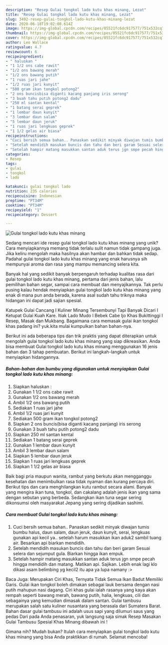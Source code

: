 ```yaml
---
description: "Resep Gulai tongkol lado kutu khas minang, Lezat"
title: "Resep Gulai tongkol lado kutu khas minang, Lezat"
slug: 3492-resep-gulai-tongkol-lado-kutu-khas-minang-lezat
date: 2020-06-18T19:02:08.614Z
image: https://img-global.cpcdn.com/recipes/05521fc6dc917577/751x532cq70/gulai-tongkol-lado-kutu-khas-minang-foto-resep-utama.jpg
thumbnail: https://img-global.cpcdn.com/recipes/05521fc6dc917577/751x532cq70/gulai-tongkol-lado-kutu-khas-minang-foto-resep-utama.jpg
cover: https://img-global.cpcdn.com/recipes/05521fc6dc917577/751x532cq70/gulai-tongkol-lado-kutu-khas-minang-foto-resep-utama.jpg
author: Leo Wallace
ratingvalue: 4.7
reviewcount: 6
recipeingredient:
- " haluskan "
- "1 1/2 ons cabe rawit"
- "1/2 ons bawang merah"
- "1/2 ons bawang putih"
- "1 ruas jari jahe"
- "1/2 ruas jari kunyit"
- "500 gram ikan tongkol potong2"
- "2 ons buncisbisa diganti kacang panjang iris serong"
- "3 buah tahu putih potong2 dadu"
- "250 ml santan kental"
- "1 batang serai geprek"
- "1 lembar daun kunyit"
- "3 lembar daun salam"
- "5 lembar daun jeruk"
- "1 ruas jari lengkuas geprek"
- "1 1/2 gelas air biasa"
recipeinstructions:
- "Cuci bersih semua bahan.. Panaskan sedikit minyak diwajan tumis bumbu halus, daun salam, daun jeruk, daun kunyit, serai, lengkuas gunakan api kecil ya.. setelah harum masukkan ikan aduk2 sambil tuang air. Besarkan api biarkan mendidih."
- "Setelah mendidih masukan buncis dan tahu dan beri garam Sesuai selera dan sejumput gula. Biarkan hingga ikan empuk."
- "Setelah hampir matang masukkan santan aduk terus jgn smpe pecah hingga mendidih dan matang. Matikan api. Sajikan. Lebih enak lagi klo dikasi asam belimbing yg kecil2 itu apa ya lupa namany :&gt;"
categories:
- Resep
tags:
- gulai
- tongkol
- lado

katakunci: gulai tongkol lado 
nutrition: 235 calories
recipecuisine: Indonesian
preptime: "PT34M"
cooktime: "PT34M"
recipeyield: "1"
recipecategory: Dessert

---
```



![Gulai tongkol lado kutu khas minang](https://img-global.cpcdn.com/recipes/05521fc6dc917577/751x532cq70/gulai-tongkol-lado-kutu-khas-minang-foto-resep-utama.jpg)

Sedang mencari ide resep gulai tongkol lado kutu khas minang yang unik? Cara menyiapkannya memang tidak terlalu sulit namun tidak gampang juga. Jika keliru mengolah maka hasilnya akan hambar dan bahkan tidak sedap. Padahal gulai tongkol lado kutu khas minang yang enak harusnya sih mempunyai aroma dan rasa yang mampu memancing selera kita.

Banyak hal yang sedikit banyak berpengaruh terhadap kualitas rasa dari gulai tongkol lado kutu khas minang, pertama dari jenis bahan, lalu pemilihan bahan segar, sampai cara membuat dan menyajikannya. Tak perlu pusing kalau hendak menyiapkan gulai tongkol lado kutu khas minang yang enak di mana pun anda berada, karena asal sudah tahu triknya maka hidangan ini dapat jadi sajian spesial.

Katupek Gulai Cancang I Kuliner Minang Tersembunyi Tapi Banyak Dicari I Ketupat Gulai Kuah Kare. Itiak Lado Mudo I Bebek Cabe Ijo Khas Bukittinggi I Resep, Masak dan Mukbang. Bagaimana cara memasak gulai ikan tongkol khas padang ini? yuk.kita mulai kumpulkan bahan bahan-nya.


Berikut ini ada beberapa tips dan trik praktis yang dapat diterapkan untuk mengolah gulai tongkol lado kutu khas minang yang siap dikreasikan. Anda bisa membuat Gulai tongkol lado kutu khas minang menggunakan 16 jenis bahan dan 3 tahap pembuatan. Berikut ini langkah-langkah untuk menyiapkan hidangannya.

<!--inarticleads1-->

##### Bahan-bahan dan bumbu yang digunakan untuk menyiapkan Gulai tongkol lado kutu khas minang:

1. Siapkan  haluskan :
1. Gunakan 1 1/2 ons cabe rawit
1. Gunakan 1/2 ons bawang merah
1. Ambil 1/2 ons bawang putih
1. Sediakan 1 ruas jari jahe
1. Ambil 1/2 ruas jari kunyit
1. Sediakan 500 gram ikan tongkol potong2
1. Siapkan 2 ons buncis(bisa diganti kacang panjang) iris serong
1. Gunakan 3 buah tahu putih potong2 dadu
1. Siapkan 250 ml santan kental
1. Sediakan 1 batang serai geprek
1. Gunakan 1 lembar daun kunyit
1. Ambil 3 lembar daun salam
1. Siapkan 5 lembar daun jeruk
1. Siapkan 1 ruas jari lengkuas geprek
1. Siapkan 1 1/2 gelas air biasa


Baik bagi pria maupun wanita, rambut yang berkutu akan mengganggu kesehatan dan menimbulkan rasa tidak nyaman dan kurang percaya diri. Berikut tips dan cara menghilangkan kutu rambut secara alami. Banyak yang mengira ikan tuna, tongkol, dan cakalang adalah jenis ikan yang sama dengan sebutan yang berbeda. Sedangkan ikan tuna segar sering dikonsumsi oleh masyarakat Jepang yang sering dijadikan sashimi. 

<!--inarticleads2-->

##### Cara membuat Gulai tongkol lado kutu khas minang:

1. Cuci bersih semua bahan.. Panaskan sedikit minyak diwajan tumis bumbu halus, daun salam, daun jeruk, daun kunyit, serai, lengkuas gunakan api kecil ya.. setelah harum masukkan ikan aduk2 sambil tuang air. Besarkan api biarkan mendidih.
1. Setelah mendidih masukan buncis dan tahu dan beri garam Sesuai selera dan sejumput gula. Biarkan hingga ikan empuk.
1. Setelah hampir matang masukkan santan aduk terus jgn smpe pecah hingga mendidih dan matang. Matikan api. Sajikan. Lebih enak lagi klo dikasi asam belimbing yg kecil2 itu apa ya lupa namany :&gt;


Baca Juga: Merupakan Ciri Khas, Ternyata Tidak Semua Ikan Badut Memiliki Garis. Gulai ikan tongkol boleh dimakan sebagai lauk bersama dengan nasi putih mahupun nasi dagang. Ciri khas gulai ialah rasanya yang kaya akan rempah seperti bawang merah, bawang putih, halia, lengkuas, cili dan sebagainya yang kemudian dimasak dalam santan. Gulai tambusu merupakan salah satu kuliner nusantara yang berasala dari Sumatera Barat. Bahan dasar gulai tambusu ini adalah usus sapi yang dilumuri saus yang pedas Dari pada Anda penasaran, yuk langsung saja simak Resep Masakan Gulai Tambusu Spesial Khas Minang dibawah ini ! 

Gimana nih? Mudah bukan? Itulah cara menyiapkan gulai tongkol lado kutu khas minang yang bisa Anda praktikkan di rumah. Selamat mencoba!
